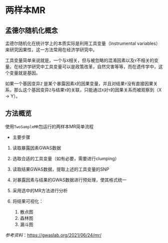 # 两样本MR
## 孟德尔随机化概念
孟德尔随机化在统计学上的本质实际是利用工具变量（Instrumental variables）来研究因果性，这一方法常用在经济学研究中。

工具变量简单来说就是，一个与`X`相关，但与被忽略的混淆因素以及`Y`不相关的变量。在经济学研究中工具变量可以是政策改革，自然灾害等等，而在遗传学中，这个变量就是基因。

如果一个基因变异`Z` 是某个暴露因素`X`的因果变量，并且对结果`Y`没有直接因果关系，那么这个基因变异`Z`与结果`Y`的关联，只能通过`X`对`Y`的因果关系而被观察到（X -> Y）。

## 方法概览
使用`TwoSampleMR`包运行的两样本MR简单流程    

+ 主要步骤
1. 读取暴露因素GWAS数据

2. 选取合适的工具变量（如有必要，需要进行clumping）

3. 读取结果GWAS数据，提取上述的工具变量的SNP

4. 对暴露因素与结果的GWAS数据进行预处理，使其格式统一

5. 采用选中的MR方法进行分析

6. 将结果可视化：  
   1. 散点图  
   2. 森林图  
   3. 漏斗图  



*参考资料*：https://gwaslab.org/2021/06/24/mr/
